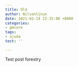 ```yaml
---
title: Olá
author: Nilsonlinux
date: 2021-02-14 22:35:00 +0000
categories:
- gmcore
tags:
- ajuda
test: ''

---
```

Test post forestry